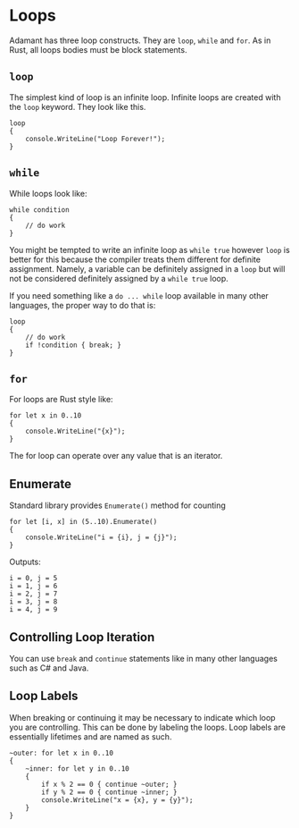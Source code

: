 # Loops

Adamant has three loop constructs.  They are `loop`, `while` and `for`.  As in Rust, all loops bodies must be block statements.

## `loop`

The simplest kind of loop is an infinite loop.  Infinite loops are created with the `loop` keyword.  They look like this.

	loop
	{
		console.WriteLine("Loop Forever!");
	}


## `while`

While loops look like:

	while condition
	{
		// do work
	}

You might be tempted to write an infinite loop as `while true` however `loop` is better for this because the compiler treats them different for definite assignment.  Namely, a variable can be definitely assigned in a `loop` but will not be considered definitely assigned by a `while true` loop.

If you need something like a `do ... while` loop available in many other languages, the proper way to do that is:

	loop
	{
		// do work
		if !condition { break; }
	}

## `for`

For loops are Rust style like:

	for let x in 0..10
	{
		console.WriteLine("{x}");
	}

The for loop can operate over any value that is an iterator.

## Enumerate

Standard library provides `Enumerate()` method for counting

	for let [i, x] in (5..10).Enumerate()
	{
		console.WriteLine("i = {i}, j = {j}");
	}

Outputs:

	i = 0, j = 5
	i = 1, j = 6
	i = 2, j = 7
	i = 3, j = 8
	i = 4, j = 9

## Controlling Loop Iteration

You can use `break` and `continue` statements like in many other languages such as C# and Java.

## Loop Labels

When breaking or continuing it may be necessary to indicate which loop you are controlling.  This can be done by labeling the loops.  Loop labels are essentially lifetimes and are named as such.

	~outer: for let x in 0..10
	{
		~inner: for let y in 0..10
		{
			if x % 2 == 0 { continue ~outer; }
			if y % 2 == 0 { continue ~inner; }
			console.WriteLine("x = {x}, y = {y}");
		}
	}